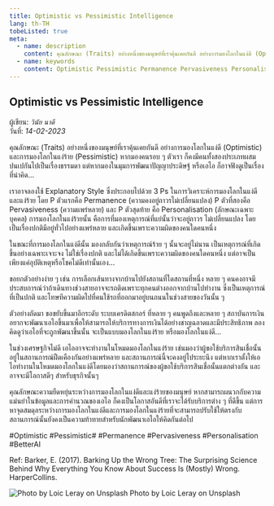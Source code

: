 ```yaml
---
title: Optimistic vs Pessimistic Intelligence
lang: th-TH
tobeListed: true
meta:
  - name: description
    content: คุณลักษณะ (Traits) อย่างหนึ่งของมนุษย์ที่เราคุ้นเคยกันดี อย่างการมองโลกในแง่ดี (Optimistic) และการมองโลกในแง่ร้าย (Pessimistic) หากมองคนรอบ ๆ ตัวเรา ก็คงมีคนทั้งสองประเภทผสมปนเปกันไปเป็นเรื่องธรรมดา แต่หากมองในมุมการพัฒนาปัญญาประดิษฐ์ หรือเอไอ ก็อาจฟังดูเป็นเรื่องที่น่าคิด...
  - name: keywords
    content: Optimistic Pessimistic Permanence Pervasiveness Personalisation BetterAI
---
```


## Optimistic vs Pessimistic Intelligence

ผู้เขียน: *วินัย นาดี*  
วันที่: *14-02-2023*  

คุณลักษณะ (Traits) อย่างหนึ่งของมนุษย์ที่เราคุ้นเคยกันดี อย่างการมองโลกในแง่ดี (Optimistic) และการมองโลกในแง่ร้าย (Pessimistic) หากมองคนรอบ ๆ ตัวเรา ก็คงมีคนทั้งสองประเภทผสมปนเปกันไปเป็นเรื่องธรรมดา แต่หากมองในมุมการพัฒนาปัญญาประดิษฐ์ หรือเอไอ ก็อาจฟังดูเป็นเรื่องที่น่าคิด...

เราอาจลองใช้ Explanatory Style ซึ่งประกอบไปด้วย 3 Ps ในการวิเคราะห์การมองโลกในแง่ดีและแง่ร้าย โดย P ตัวแรกคือ Permanence (ความคงอยู่ถาวรไม่เปลี่ยนแปลง) P ตัวที่สองคือ Pervasiveness (ความแพร่หลาย) และ P ตัวสุดท้าย คือ Personalisation (ลักษณะเฉพาะบุคคล) การมองโลกในแง่ร้ายนั้น คือการที่มองเหตุการณ์ที่แย่นั้นว่าจะอยู่ถาวร ไม่เปลี่ยนแปลง โดยเป็นเรื่องปกติมีอยู่ทั่วไปอย่างแพร่หลาย และเกิดขึ้นเพราะความผิดของคนใดคนหนึ่ง

ในขณะที่การมองโลกในแง่ดีนั้น มองกลับกันว่าเหตุการณ์ร้าย ๆ นั้นจะอยู่ไม่นาน เป็นเหตุการณ์ที่เกิดขึ้นอย่างเฉพาะเจาะจง ไม่ใช่เรื่องปกติ และไม่ได้เกิดขึ้นเพราะความผิดของคนใดคนหนึ่ง แต่อาจเป็นเพียงแค่อุบัติเหตุหรือโชคไม่ดีเท่านั้นเอง...

ขอยกตัวอย่างง่าย ๆ เช่น การเลือกเส้นทางจากบ้านไปยังสถานที่ใดสถานที่หนึ่ง หลาย ๆ คนคงอาจมีประสบการณ์ว่าถ้าเดินทางช่วงสายอาจจะรถติดเพราะทุกคนต่างออกจากบ้านไปทำงาน ซึ่งเป็นเหตุการณ์ที่เป็นปกติ และโทษทีความผิดไปที่คนใช้รถที่ออกมาอยู่บนถนนในช่วงสายของวันนั้น ๆ

ตัวอย่างถัดมา ขอขยับขึ้นมาอีกระดับ ระบบเครดิตสกอร์ ที่หลาย ๆ คนพูดถึงและหลาย ๆ สถาบันการเงินอยากจะพัฒนาเอไอขึ้นมาเพื่อให้สามารถให้บริการทางการเงินได้อย่างชาญฉลาดและมีประสิทธิภาพ ลองคิดดูว่าเอไอที่จะถูกพัฒนาขึ้นนั้น จะเป็นแบบมองโลกในแง่ร้าย หรือมองโลกในแง่ดี...

ในช่วงเศรษฐกิจไม่ดี เอไออาจจะทำงานในโหมดมองโลกในแง่ร้าย เช่นมองว่าผู้ขอใช้บริการสินเชื่อนั้นอยู่ในสถานการณ์ฝืดเคืองกันอย่างแพร่หลาย และสถานการณ์นี้จะคงอยู่ไประยะนึง แต่หากเราตั้งให้เอไอทำงานในโหมดมองโลกในแง่ดีโดยมองว่าสถานการณ์ของผู้ขอใช้บริการสินเชื่อนั้นแตกต่างกัน และอาจจะมีโอกาสดีๆ สำหรับธุรกิจนั้นๆ

คุณลักษณะความยืดหยุ่นระหว่างการมองโลกในแง่ดีและแง่ร้ายของมนุษย์ หากสามารถผนวกกับความแม่นยำในข้อมูลและการคำนวณของเอไอ ก็คงเป็นโอกาสอันดีที่เราจะได้รับบริการต่าง ๆ ที่ดีขึ้น แต่การหาจุดสมดุลระหว่างการมองโลกในแง่ดีและการมองโลกในแง่ร้ายที่จะสามารถปรับใช้ให้ตรงกับสถานการณ์นั้นยังคงเป็นความท้าทายสำหรับนักพัฒนาเอไอให้คิดกันต่อไป

#Optimistic #Pessimistic# #Permanence #Pervasiveness #Personalisation #BetterAI

Ref: Barker, E. (2017). Barking Up the Wrong Tree: The Surprising Science Behind Why Everything You Know About Success Is (Mostly) Wrong. HarperCollins.

![Photo by Loic Leray on Unsplash](/assets/blogs/opt_pess_intelligence_img.jpg)
Photo by Loic Leray on Unsplash